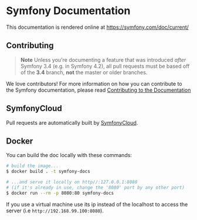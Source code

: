Symfony Documentation
=====================

This documentation is rendered online at https://symfony.com/doc/current/

Contributing
------------

>**Note**
>Unless you're documenting a feature that was introduced *after* Symfony 3.4
>(e.g. in Symfony 4.2), all pull requests must be based off of the **3.4** branch,
>**not** the master or older branches.

We love contributors! For more information on how you can contribute to the
Symfony documentation, please read
[Contributing to the Documentation](https://symfony.com/doc/current/contributing/documentation/overview.html)

SymfonyCloud
------------

Pull requests are automatically built by [SymfonyCloud](https://symfony.com/cloud).

Docker
------

You can build the doc locally with these commands:

```bash
# build the image...
$ docker build . -t symfony-docs

# ...and serve it locally on http//:127.0.0.1:8080
# (if it's already in use, change the '8080' port by any other port)
$ docker run --rm -p 8080:80 symfony-docs
```

If you use a virtual machine use its ip instead of the localhost to access the
server (i.e `http://192.168.99.100:8080`).
